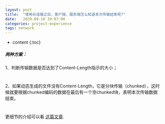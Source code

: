```yaml
---
layout: post
title:  "使用长连接之后，客户端、服务端怎么知道本次传输结束呢?"
date:   2020-09-10 19:07:00
categories: project-experience
tags: network
---
```


* content
{:toc}

##### 两种方案：
1、判断传输数据是否达到了Content-Length指示的大小；
# 
2、如果动态生成的文件没有Content-Length，它是分块传输（chunked），这时候就要根据chunked编码的数据在最后有一个空chunked块，表明本次传输数据结束。
#
更细节的介绍可以看 [这篇文章](https://www.cnblogs.com/skynet/archive/2010/12/11/1903347.html).
